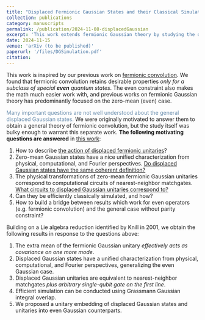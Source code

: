 ```yaml
---
title: "Displaced Fermionic Gaussian States and their Classical Simulation"
collection: publications
category: manuscripts
permalink: /publication/2024-11-08-displacedGaussian
excerpt: 'This work extends fermionic Gaussian theory by studying the displaced (nonzero mean) case, resulting in slightly extended classical simulation, generalized fermionic convolution, and a more general understanding beyond super-selection rules. _Click on the title to see details_.'
date: 2024-11-15
venue: 'arXiv (to be published)'
paperurl: '/files/DGSimulation.pdf'
citation: 
---
```


This work is inspired by our previous work on [fermionic convolution](/publication/2024-09-12-fermionic-gaussian-testing). 
We found that fermionic convolution retains desirable properties *only for a subclass of special **even** quantum states*. 
The even constraint also makes the math much easier work with, and previous works on fermionic Gaussian theory has predominantly focused on the zero-mean (even) case.  

<span style="color: #6A8EAE;">Many important questions are not well understood about the general displaced Gaussian states.</span> We were originally motivated to answer them to obtain a general theory of fermionic convolution, but the study itself was bulky enough to warrant this separate work. **The following motivating questions are answered** in [this work](/files/DGSimulation.pdf):

1. How to describe <u>the action of displaced fermionic unitaries</u>? 
2. Zero-mean Gaussian states have a nice unified characterization from physical, computational, and Fourier perspectives. <u>Do displaced Gaussian states have the same coherent definition?</u>
3. The physical transformations of zero-mean fermionic Gaussian unitaries correspond to computational circuits of nearest-neighbor matchgates. <u>What circuits to displaced Gaussian unitaries correspond to?</u>
4. Can they be efficiently classically simulated, and how? 
5. How to build a bridge between results which work for even operators (e.g. fermionic convolution) and the general case without parity constraint?

Building on a Lie algebra reduction identified by Knill in 2001, we obtain the following results in response to the questions above: 

1. The extra mean of the fermionic Gaussian unitary *effectively acts as covariance on one more mode*. 
2. Displaced Gaussian states have a unified characterization from physical, computational, and Fourier perspectives, generalizing the even Gaussian case. 
3. Displaced Gaussian unitaries are equivalent to nearest-neighbor matchgates *plus arbitrary single-qubit gate on the first line*.
4. Efficient simulation can be conducted using Grassmann Gaussian integral overlap. 
5. We proposed a unitary embedding of displaced Gaussian states and unitaries into even Gaussian counterparts. 